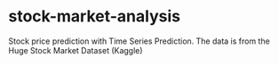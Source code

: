 # stock-market-analysis
Stock price prediction with Time Series Prediction. The data is from the Huge Stock Market Dataset (Kaggle)
